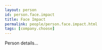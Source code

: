 ```yaml
---
layout: person
id: person.face.impact
title: Face Impact
permalink: people/person.face.impact.html
tags: [company.choose]
---
```


Person details...